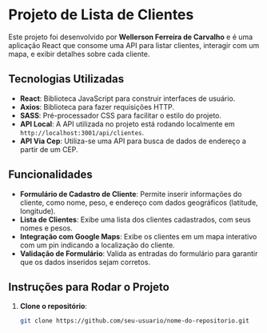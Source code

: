 # Projeto de Lista de Clientes

Este projeto foi desenvolvido por **Wellerson Ferreira de Carvalho** e é uma aplicação React que consome uma API para listar clientes, interagir com um mapa, e exibir detalhes sobre cada cliente.

## Tecnologias Utilizadas

- **React**: Biblioteca JavaScript para construir interfaces de usuário.
- **Axios**: Biblioteca para fazer requisições HTTP.
- **SASS**: Pré-processador CSS para facilitar o estilo do projeto.
- **API Local**: A API utilizada no projeto está rodando localmente em `http://localhost:3001/api/clientes`.
- **API Via Cep**: Utiliza-se uma API para busca de dados de endereço a partir de um CEP.

## Funcionalidades

- **Formulário de Cadastro de Cliente**: Permite inserir informações do cliente, como nome, peso, e endereço com dados geográficos (latitude, longitude).
- **Lista de Clientes**: Exibe uma lista dos clientes cadastrados, com seus nomes e pesos.
- **Integração com Google Maps**: Exibe os clientes em um mapa interativo com um pin indicando a localização do cliente.
- **Validação de Formulário**: Valida as entradas do formulário para garantir que os dados inseridos sejam corretos.

## Instruções para Rodar o Projeto

1. **Clone o repositório**:

   ```bash
   git clone https://github.com/seu-usuario/nome-do-repositorio.git
